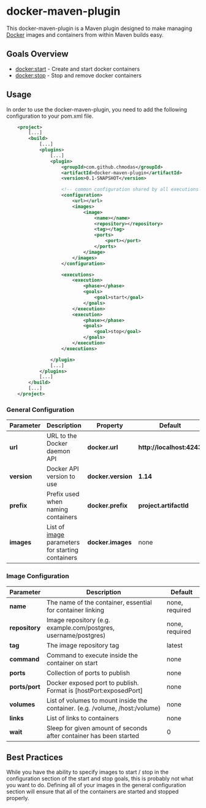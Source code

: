 # docker-maven-plugin

This docker-maven-plugin is a Maven plugin designed to make managing [Docker](https://www.docker.com/) images and containers from within Maven builds easy.

## Goals Overview
* [docker:start](#) - Create and start docker containers
* [docker:stop](#) - Stop and remove docker containers

## Usage

In order to use the docker-maven-plugin, you need to add the following configuration to your pom.xml file.

```xml
    <project>
        [...]
        <build>
            [...]
            <plugins>
                [...]
                <plugin>
                    <groupId>com.github.chmodas</groupId>
                    <artifactId>docker-maven-plugin</artifactId>
                    <version>0.1-SNAPSHOT</version>

                    <!-- common configuration shared by all executions -->
                    <configuration>
                        <url></url>
                        <images>
                            <image>
                                <name></name>
                                <repository></repository>
                                <tag></tag>
                                <ports>
                                    <port></port>
                                </ports>
                            </image>
                        </images>
                    </configuration>

                    <executions>
                        <execution>
                            <phase></phase>
                            <goals>
                                <goal>start</goal>
                            </goals>
                        </execution>
                        <execution>
                            <phase></phase>
                            <goals>
                                <goal>stop</goal>
                            </goals>
                        </execution>
                    </executions>

                </plugin>
                [...]
            </plugins>
            [...]
        </build>
        [...]
    </project>
```

### General Configuration

| Parameter   | Description                                                 | Property           | Default                   |
|-------------|-------------------------------------------------------------|--------------------|---------------------------|
| __url__     | URL to the Docker daemon API                                | __docker.url__     | __http://localhost:4243__ |
| __version__ | Docker API version to use                                   | __docker.version__ | __1.14__                  |
| __prefix__  | Prefix used when naming containers                          | __docker.prefix__  | __project.artifactId__    |
| __images__  | List of [image](#image) parameters for starting containers  | __docker.images__  | none                      |

### Image Configuration

| Parameter      | Description                                                                  | Default        |
|----------------|------------------------------------------------------------------------------|----------------|
| __name__       | The name of the container, essential for container linking                   | none, required |
| __repository__ | Image repository (e.g. example.com/postgres, username/postgres)              | none, required |
| __tag__        | The image repository tag                                                     | latest         |
| __command__    | Command to execute inside the container on start                             | none           |
| __ports__      | Collection of ports to publish                                               | none           |
| __ports/port__ | Docker exposed port to publish.  Format is [hostPort:exposedPort]            | none           |
| __volumes__    | List of volumes to mount inside the container. (e.g. /volume, /host:/volume) | none           |
| __links__      | List of links to containers                                                  | none           |
| __wait__       | Sleep for given amount of seconds after container has been started           | 0              |

## Best Practices

While you have the ability to specify images to start / stop in the configuration section of the start and stop goals,
this is probably not what you want to do.  Defining all of your images in the general configuration section will ensure that all of
the containers are started and stopped properly.
